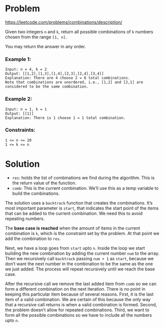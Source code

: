 # Problem
https://leetcode.com/problems/combinations/description/

Given two integers `n` and `k`, return all possible combinations of `k` numbers chosen from the range `[1, n]`.

You may return the answer in any order.


### Example 1:

    Input: n = 4, k = 2
    Output: [[1,2],[1,3],[1,4],[2,3],[2,4],[3,4]]
    Explanation: There are 4 choose 2 = 6 total combinations.
    Note that combinations are unordered, i.e., [1,2] and [2,1] are considered to be the same combination.

### Example 2:

    Input: n = 1, k = 1
    Output: [[1]]
    Explanation: There is 1 choose 1 = 1 total combination.

### Constraints:

    1 <= n <= 20
    1 <= k <= n

# Solution
- `res`: holds the list of combinations we find during the algorithm. This is the return value of the function.
- `comb`: This is the current combination. We’ll use this as a temp variable to build the combinations.

The solution uses a `backtrack` function that creates the combinations. It’s most important parameter is `start`, that indicates the start point of the items that can be added to the current combination. We need this to avoid repeating numbers.

The **base case is reached** when the amount of items in the current combination is `k`, which is the constraint set by the problem. At that point we add the combination to `res`.

Next, we have a loop goes from `start` upto `n`. Inside the loop we start building the new combination by adding the current number `num` to the array. Then we recursively call `backtrack` passing `num + 1` as `start`, because we don’t want the next number in the combination to be the same as the one we just added. The process will repeat recursively until we reach the base case.

After the recursive call we remove the last added item from `comb` so we can form a different combination on the next iteration. There is no point in keeping this particular item because of several reasons. First, it is the last item of a valid combination. We are certain of this because the only way that a recursive call returns is when a valid combination is formed. Second, the problem doesn’t allow for repeated combinations. Third, we want to form all the possible combinations so we have to include all the numbers upto `n`.
